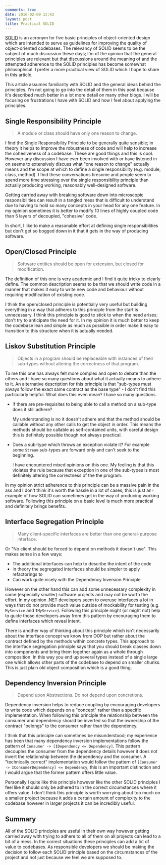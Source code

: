 ```yaml
---
comments: true
date: 2016-02-09 13:43
layout: post
title: Practical SOLID
---
```


[SOLID](https://en.wikipedia.org/wiki/SOLID_(object-oriented_design)) is an acronym for five basic principles of object-oriented design which are intended to serve as guidelines for improving the quality of object-oriented codebases.  The relevancy of SOLID seems to be the subject of much discussion these days; I'm of the opinion that the general principles are relevant but that discussions around the meaning of and the attempted adherence to the SOLID principles has become somewhat philosophical.  I prefer a more practical view of SOLID which I hope to share in this article.

This article assumes familiarity with SOLID and the general ideas behind the principles.  I'm not going to go into the detail of them in this post because it's described much better in a lot more detail on many other blogs.  I will be focusing on frustrations I have with SOLID and how I feel about applying the principles.

## Single Responsibility Principle

> A module or class should have only one reason to change.

I find the Single Responsibility Principle to be generally quite sensible; in theory it helps to improve the robustness of code and will help to increase the cohesiveness of a codebase.  These are good things and this is cool.  However any discussion I have ever been involved with or have listened in on seems to extensively discuss what "one reason to change" actually means and the scope at which to define a single responsibility (e.g. module, class, method).  I find these conversations tiresome and people seem to spend more time stressing over the single responsibility principle than actually producing working, reasonably well-designed software.

Getting carried away with breaking software down into microscopic responsibilities can result in a tangled mess that is difficult to understand due to having to hold so many concepts in your head for any one feature.  In my opinion sometimes it is better to modify 10 lines of highly coupled code than 5 layers of decoupled, "cohesive" code.

In short, I like to make a reasonable effort at defining single responsibilities but don't get so bogged down in it that it gets in the way of producing software.

## Open/Closed Principle

> Software entities should be open for extension, but closed for modification.

The definition of this one is very academic and I find it quite tricky to clearly define.  The common description seems to be that we should write code in a manner that makes it easy to write new code and behaviour without requiring modification of existing code.

I think the open/closed principle is potentially very useful but building everything in a way that adheres to this principle from the start is unnecessary.  I think this principle is good to stick to when the need arises; don't try to anticipate the need for it. In my opinion it is much better to keep the codebase lean and simple as much as possible in order make it easy to transition to this structure when it is actually needed.

## Liskov Substitution Principle

> Objects in a program should be replaceable with instances of their sub-types without altering the correctness of that program.

To me this one has always felt more complex and open to debate than the others and I have so many questions about what it actually means to adhere to it.  An alternative description for this principle is that "sub-types must always follow the exact same contract as the base type" - I don't find this particularly helpful.  What does this even mean?  I have so many questions.

* If there are pre-requisites to being able to call a method on a sub-type does it still adhere?  

  My understanding is no it doesn't adhere and that the method should be callable without any other calls to get the object in order.  This means the methods should be callable as self-contained units, with careful design this is definitely possible though not always practical.
* Does a sub-type which throws an exception violate it?  For example some ```Stream``` sub-types are forward only and can't seek to the beginning.

  I have encountered mixed opinions on this one.  My feeling is that this violates the rule because that exception in one of the sub-types is most definitely altering the correctness of the the program.

In my opinion strict adherence to this principle can be a massive pain in the ass and I don't think it's worth the hassle in a lot of cases; this is just an÷ example of how SOLID can sometimes get in the way of producing working software.  Following this principle on a basic level is much more practical and definitely brings benefits.

## Interface Segregation Principle

> Many client-specific interfaces are better than one general-purpose interface.

Or "No client should be forced to depend on methods it doesn't use".  This makes sense in a few ways:

* The additional interfaces can help to describe the intent of the code
* In theory the segregated interfaces should be simpler to apply refactorings to
* Can work quite nicely with the Dependency Inversion Principle

However on the other hand this can add some unnecessary complexity in some (especially smaller) software projects and may not be worth the effort.  In my opinion .NET developers seem to overuse interfaces a lot in ways that do not provide much value outside of mockability for testing (e.g. ```MyService``` and ```IMyService```).  Following this principle might (or might not) help to guide those developers away from this pattern by encouraging them to define interfaces which reveal intent.

There is another way of thinking about this principle which isn't necessarily about the interface concept we know from OOP but rather about the contract defined by the methods within concrete types.  This approach to the interface segregation principle says that you should break classes down into components and bring them together again as a whole through composition.  In this way you end up several types instead of a single large one which allows other parts of the codebase to depend on smaller chunks.  This is just plain old object composition which is a good thing.

## Dependency Inversion Principle

> Depend upon Abstractions. Do not depend upon concretions.

Dependency inversion helps to reduce coupling by encouraging developers to write code which depends on a "concept" rather than a specific implementation.  When following this principle the relationship between the consumer and dependency should be inverted so that the ownership of the contract "belongs" to the consumer rather than the dependency.  

I think that this principle can sometimes be misunderstood; my experience has been that many dependency inversion implementations follow the pattern of ```Consumer -> [IDependency <= Dependency]```.  This pattern decouples the consumer from the dependency details however it does not invert the relationship between the dependency and the consumer.  A "technically correct" implementation would follow the pattern of ```[Consumer -> IConsumerDependency] <= Dependency```; this is an important distinction and I would argue that the former pattern offers little value.

Personally I quite like this principle however like the other SOLID principles I feel like it should only be adhered to in the correct circumstances where it offers value.  I don't think this principle is worth worrying about too much on a smaller project because it adds a certain amount of complexity to the codebase however in larger projects it can be incredibly useful.

## Summary

All of the SOLID principles are useful in their own way however getting carried away with trying to adhere to all of them on all projects can lead to a bit of a mess.  In the correct situations these principles can add a lot of value to codebases.  As responsible developers we should be making the decision to follow each SOLID principle based on the circumstances of the project and not just because we feel we are supposed to.
